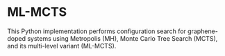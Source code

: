 # ML-MCTS
This Python implementation performs configuration search for graphene-doped systems using Metropolis (MH), Monte Carlo Tree Search (MCTS), and its multi-level variant (ML-MCTS).
